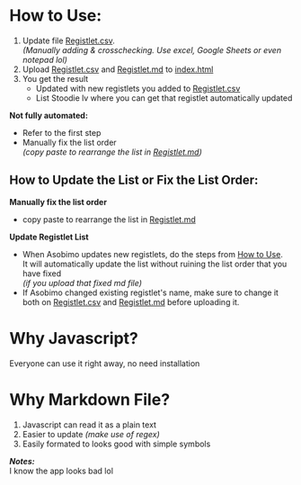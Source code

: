# How to Use:
1. Update file [Registlet.csv](./Registlet/Registlet.csv).  
_(Manually adding & crosschecking. Use excel, Google Sheets or even notepad lol)_
2. Upload [Registlet.csv](./Registlet/Registlet.csv) and [Registlet.md](./Registlet/Registlet.md) to [index.html](./index.html)  
3. You get the result
   - Updated with new registlets you added to [Registlet.csv](./Registlet/Registlet.csv)
   - List Stoodie lv where you can get that registlet automatically updated

**Not fully automated:**
- Refer to the first step
- Manually fix the list order  
_(copy paste to rearrange the list in [Registlet.md](./Registlet/Registlet.md))_  

## How to Update the List or Fix the List Order:
**Manually fix the list order**  
- copy paste to rearrange the list in [Registlet.md](./Registlet/Registlet.md)

**Update Registlet List**
- When Asobimo updates new registlets, do the steps from [How to Use](#how-to-use).  
It will automatically update the list without ruining the list order that you have fixed  
_(if you upload that fixed md file)_
- If Asobimo changed existing registlet's name, make sure to change it both on [Registlet.csv](./Registlet/Registlet.csv) and [Registlet.md](./Registlet/Registlet.md) before uploading it.


# Why Javascript?
Everyone can use it right away, no need installation

# Why Markdown File?
1. Javascript can read it as a plain text
2. Easier to update _(make use of regex)_
3. Easily formated to looks good with simple symbols


***Notes:***  
I know the app looks bad lol
